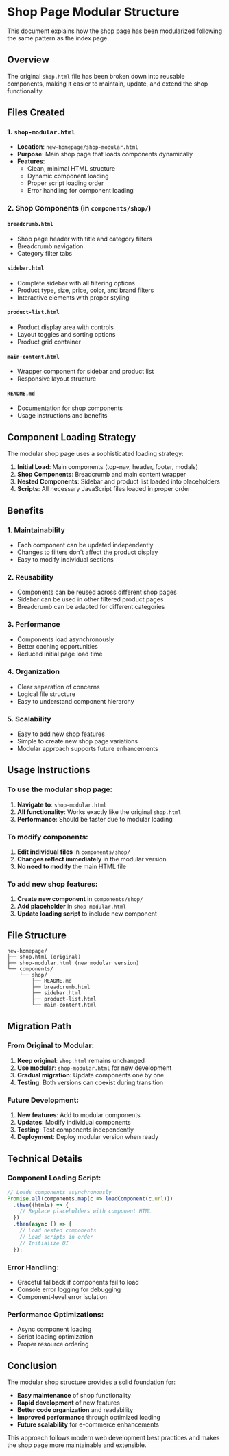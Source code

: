 # Shop Page Modular Structure

This document explains how the shop page has been modularized following the same pattern as the index page.

## Overview

The original `shop.html` file has been broken down into reusable components, making it easier to maintain, update, and extend the shop functionality.

## Files Created

### 1. `shop-modular.html`
- **Location**: `new-homepage/shop-modular.html`
- **Purpose**: Main shop page that loads components dynamically
- **Features**: 
  - Clean, minimal HTML structure
  - Dynamic component loading
  - Proper script loading order
  - Error handling for component loading

### 2. Shop Components (in `components/shop/`)

#### `breadcrumb.html`
- Shop page header with title and category filters
- Breadcrumb navigation
- Category filter tabs

#### `sidebar.html`
- Complete sidebar with all filtering options
- Product type, size, price, color, and brand filters
- Interactive elements with proper styling

#### `product-list.html`
- Product display area with controls
- Layout toggles and sorting options
- Product grid container

#### `main-content.html`
- Wrapper component for sidebar and product list
- Responsive layout structure

#### `README.md`
- Documentation for shop components
- Usage instructions and benefits

## Component Loading Strategy

The modular shop page uses a sophisticated loading strategy:

1. **Initial Load**: Main components (top-nav, header, footer, modals)
2. **Shop Components**: Breadcrumb and main content wrapper
3. **Nested Components**: Sidebar and product list loaded into placeholders
4. **Scripts**: All necessary JavaScript files loaded in proper order

## Benefits

### 1. **Maintainability**
- Each component can be updated independently
- Changes to filters don't affect the product display
- Easy to modify individual sections

### 2. **Reusability**
- Components can be reused across different shop pages
- Sidebar can be used in other filtered product pages
- Breadcrumb can be adapted for different categories

### 3. **Performance**
- Components load asynchronously
- Better caching opportunities
- Reduced initial page load time

### 4. **Organization**
- Clear separation of concerns
- Logical file structure
- Easy to understand component hierarchy

### 5. **Scalability**
- Easy to add new shop features
- Simple to create new shop page variations
- Modular approach supports future enhancements

## Usage Instructions

### To use the modular shop page:

1. **Navigate to**: `shop-modular.html`
2. **All functionality**: Works exactly like the original `shop.html`
3. **Performance**: Should be faster due to modular loading

### To modify components:

1. **Edit individual files** in `components/shop/`
2. **Changes reflect immediately** in the modular version
3. **No need to modify** the main HTML file

### To add new shop features:

1. **Create new component** in `components/shop/`
2. **Add placeholder** in `shop-modular.html`
3. **Update loading script** to include new component

## File Structure

```
new-homepage/
├── shop.html (original)
├── shop-modular.html (new modular version)
└── components/
    └── shop/
        ├── README.md
        ├── breadcrumb.html
        ├── sidebar.html
        ├── product-list.html
        └── main-content.html
```

## Migration Path

### From Original to Modular:

1. **Keep original**: `shop.html` remains unchanged
2. **Use modular**: `shop-modular.html` for new development
3. **Gradual migration**: Update components one by one
4. **Testing**: Both versions can coexist during transition

### Future Development:

1. **New features**: Add to modular components
2. **Updates**: Modify individual components
3. **Testing**: Test components independently
4. **Deployment**: Deploy modular version when ready

## Technical Details

### Component Loading Script:
```javascript
// Loads components asynchronously
Promise.all(components.map(c => loadComponent(c.url)))
  .then((htmls) => {
    // Replace placeholders with component HTML
  })
  .then(async () => {
    // Load nested components
    // Load scripts in order
    // Initialize UI
  });
```

### Error Handling:
- Graceful fallback if components fail to load
- Console error logging for debugging
- Component-level error isolation

### Performance Optimizations:
- Async component loading
- Script loading optimization
- Proper resource ordering

## Conclusion

The modular shop structure provides a solid foundation for:
- **Easy maintenance** of shop functionality
- **Rapid development** of new features
- **Better code organization** and readability
- **Improved performance** through optimized loading
- **Future scalability** for e-commerce enhancements

This approach follows modern web development best practices and makes the shop page more maintainable and extensible.
